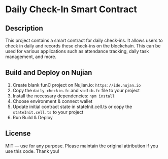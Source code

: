 # Daily Check-In Smart Contract

## Description

This project contains a smart contract for daily check-ins. It allows users to check in daily and records these check-ins on the blockchain. This can be used for various applications such as attendance tracking, daily task management, and more.

## Build and Deploy on Nujian

1. Create blank funC project on Nujian.io: `https://ide.nujan.io`
2. Copy the `daily-checkin.fc` and `stdlib.fc` file to your project
3. Install the necessary dependencies: `npm install`
4. Choose environment & connect wallet
5. Update initial contract state in stateInit.cell.ts or copy the `stateInit.cell.ts` to your project
6. Run Build & Deploy

## License

MIT — use for any purpose. Please maintain the original attribution if you use this code. Thank you!